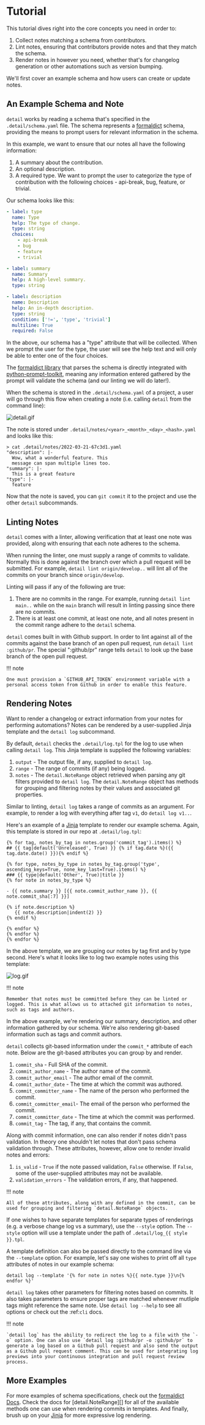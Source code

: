 # Tutorial

This tutorial dives right into the core concepts you need in order to:

1. Collect notes matching a schema from contributors.
2. Lint notes, ensuring that contributors provide notes and that they match the schema.
3. Render notes in however you need, whether that's for changelog generation or other automations such as version bumping.

We'll first cover an example schema and how users can create or update notes.

## An Example Schema and Note

`detail` works by reading a schema that's specified in the `.detail/schema.yaml` file. The schema represents a [formaldict](https://github.com/Opus10/formaldict) schema, providing the means to prompt users for relevant information in the schema.

In this example, we want to ensure that our notes all have the following information:

1. A summary about the contribution.
2. An optional description.
3. A required type. We want to prompt the user to categorize the type of contribution with the following choices - api-break, bug, feature, or trivial.

Our schema looks like this:

```yaml
- label: type
  name: Type
  help: The type of change.
  type: string
  choices:
    - api-break
    - bug
    - feature
    - trivial

- label: summary
  name: Summary
  help: A high-level summary.
  type: string

- label: description
  name: Description
  help: An in-depth description.
  type: string
  condition: ['!=', 'type', 'trivial']
  multiline: True
  required: False
```

In the above, our schema has a "type" attribute that will be collected. When we prompt the user for the type, the user will see the help text and will only be able to enter one of the four choices.

The [formaldict library](https://github.com/opus10/formaldict) that parses the schema is directly integrated with [python-prompt-toolkit](https://github.com/prompt-toolkit/python-prompt-toolkit), meaning any information entered gathered by the prompt will validate the schema (and our linting we will do later!).

When the schema is stored in the `.detail/schema.yaml` of a project, a user will go through this flow when creating a note (i.e. calling `detail` from the command line):

![detail.gif](static/detail.gif)

The note is stored under `.detail/notes/<year>_<month>_<day>_<hash>.yaml` and looks like this:

```shell
> cat .detail/notes/2022-03-21-67c3d1.yaml
"description": |-
  Wow, what a wonderful feature. This
  message can span multiple lines too.
"summary": |-
  This is a great feature
"type": |-
  feature
```

Now that the note is saved, you can `git commit` it to the project and use the other `detail` subcommands.

## Linting Notes

`detail` comes with a linter, allowing verification that at least one note was provided, along with ensuring that each note adheres to the schema.

When running the linter, one must supply a range of commits to validate. Normally this is done against the branch over which a pull request will be submitted. For example, `detail lint origin/develop..` will lint all of the commits on your branch since `origin/develop`.

Linting will pass if any of the following are true:

1. There are no commits in the range. For example, running `detail lint main..` while on the `main` branch will result in linting passing since there are no commits.
2. There is at least one commit, at least one note, and all notes present in the commit range adhere to the `detail` schema.

`detail` comes built in with Github support. In order to lint against all of the commits against the base branch of an open pull request, run `detail lint :github/pr`. The special ":github/pr" range tells `detail` to look up the base branch of the open pull request.

!!! note

    One must provision a `GITHUB_API_TOKEN` environment variable with a personal access token from Github in order to enable this feature.

## Rendering Notes

Want to render a changelog or extract information from your notes for performing automations? Notes can be rendered by a user-supplied Jinja template and the `detail log` subcommand.

By default, `detail` checks the `.detail/log.tpl` for the log to use when calling `detail log`. This Jinja template is supplied the following variables:

1. `output` - The output file, if any, supplied to `detail log`.
2. `range` - The range of commits (if any) being logged.
3. `notes` - The `detail.NoteRange` object retrieved when parsing any git filters provided to `detail log`. The `detail.NoteRange` object has methods for grouping and filtering notes by their values and associated git properties.

Similar to linting, `detail log` takes a range of commits as an argument. For example, to render a log with everything after tag `v1`, do `detail log v1..`.

Here's an example of a [Jinja](https://jinja.palletsprojects.com/en/2.10.x/api/) template to render our example schema. Again, this template is stored in our repo at `.detail/log.tpl`:

```jinja
{% for tag, notes_by_tag in notes.group('commit_tag').items() %}
## {{ tag|default('Unreleased', True) }} {% if tag.date %}({{ tag.date.date() }}){% endif %}

{% for type, notes_by_type in notes_by_tag.group('type', ascending_keys=True, none_key_last=True).items() %}
### {{ type|default('Other', True)|title }}
{% for note in notes_by_type %}

- {{ note.summary }} [{{ note.commit_author_name }}, {{ note.commit_sha[:7] }}]

{% if note.description %}
   {{ note.description|indent(2) }}
{% endif %}

{% endfor %}
{% endfor %}
{% endfor %}
```

In the above template, we are grouping our notes by tag first and by type
second. Here's what it looks like to log two example notes using this template:

![log.gif](static/detail-log.gif)

!!! note

    Remember that notes must be committed before they can be linted or logged. This is what allows us to attached git information to notes, such as tags and authors.

In the above example, we're rendering our summary, description, and other information gathered by our schema. We're also rendering git-based information such as tags and commit authors.

`detail` collects git-based information under the `commit_*` attribute of each note. Below are the git-based attributes you can group by and render.

1. `commit_sha` - Full SHA of the commit.
2. `commit_author_name` - The author name of the commit.
3. `commit_author_email` - The author email of the commit.
4. `commit_author_date` - The time at which the commit was authored.
5. `commit_committer_name` - The name of the person who performed the commit.
6. `commit_committer_email`- The email of the person who performed the commit.
7. `commit_committer_date` - The time at which the commit was performed.
8. `commit_tag` - The tag, if any, that contains the commit.

Along with commit information, one can also render if notes didn't pass vaildation. In theory one shouldn't let notes that don't pass schema validation through. These attributes, however, allow one to render invalid notes and errors:

1. `is_valid` - `True` if the note passed validation, `False` otherwise. If `False`, some of the user-supplied attributes may not be available.
2. `validation_errors` - The validation errors, if any, that happened.

!!! note

    All of these attributes, along with any defined in the commit, can be used for grouping and filtering `detail.NoteRange` objects.

If one wishes to have separate templates for separate types of renderings (e.g. a verbose change log vs a summary), use the `--style` option. The `--style` option will use a template under the path of `.detail/log_{{ style }}.tpl`.

A template definition can also be passed directly to the command line via the `--template` option. For example, let's say one wishes to print off all `type` attributes of notes in our example schema:

```shell
detail log --template '{% for note in notes %}{{ note.type }}\n{% endfor %}'
```

`detail log` takes other parameters for filtering notes based on commits. It also takes parameters to ensure proper tags are matched whenever mutliple tags might reference the same note. Use `detail log --help` to see all options or check out the :ref:`cli` docs.

!!! note

    `detail log` has the ability to redirect the log to a file with the `-o` option. One can also use `detail log :github/pr -o :github/pr` to generate a log based on a Github pull request and also send the output as a Github pull request comment. This can be used for integrating log previews into your continuous integration and pull request review process.


## More Examples
 
For more examples of schema specifications, check out the [formaldict Docs](https://formaldict.readthedocs.org). Check the docs for [detail.NoteRange][] for all of the available methods one can use when rendering commits in templates. And finally, brush up on your [Jinja](https://jinja.palletsprojects.com/en/2.10.x/api/) for more expressive log rendering.
